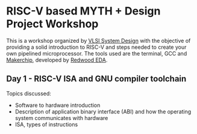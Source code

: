 # RISC-V based MYTH + Design Project Workshop
This is a workshop organized by [VLSI System Design](https://www.vlsisystemdesign.com/riscv-based-myth/) with the objective of providing a solid introduction to RISC-V and steps needed to create your own pipelined microprocessor. The tools used are the terminal, GCC and [Makerchip](https://myth.makerchip.com/), developed by [Redwood EDA](https://www.redwoodeda.com/).

## Day 1 - RISC-V ISA and GNU compiler toolchain

Topics discussed:
- Software to hardware introduction
- Description of application binary interface (ABI) and how the operating system communicates with hardware
- ISA, types of instructions
